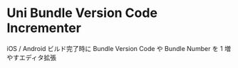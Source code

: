 # Uni Bundle Version Code Incrementer

iOS / Android ビルド完了時に Bundle Version Code や Bundle Number を 1 増やすエディタ拡張